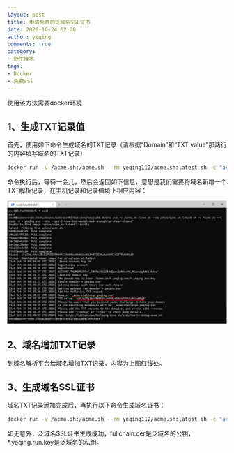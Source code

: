 ```yaml
---
layout: post
title: 申请免费的泛域名SSL证书
date: 2020-10-24 02:20
author: yeqing
comments: true
category:
- 野生技术
tags:
- Docker
- 免费ssl
---
```


使用该方法需要docker环境

## 1、生成TXT记录值

首先，使用如下命令生成域名的TXT记录（请根据“Domain”和“TXT value”那两行的内容填写域名的TXT记录）

```bash
docker run -v /acme.sh:/acme.sh --rm yeqing112/acme.sh:latest sh -c "acme.sh --issue -d *.yeqing.run --dns --yes-I-know-dns-manual-mode-enough-go-ahead-please"
```

命令执行后，等待一会儿，然后会返回如下信息，意思是我们需要将域名新增一个TXT解析记录，在主机记录和记录值填上相应内容：

![image-20201024141228393](../assets/images/image-20201024141228393.png)

## 2、域名增加TXT记录

到域名解析平台给域名增加TXT记录，内容为上图红线处。

## 3、生成域名SSL证书

域名TXT记录添加完成后，再执行以下命令生成域名证书：

```bash
docker run -v /acme.sh:/acme.sh --rm yeqing112/acme.sh:latest sh -c "acme.sh --renew -d *.yeqing.run --yes-I-know-dns-manual-mode-enough-go-ahead-please"
```

如无意外，泛域名SSL证书生成成功，fullchain.cer是泛域名的公钥，*.yeqing.run.key是泛域名的私钥。